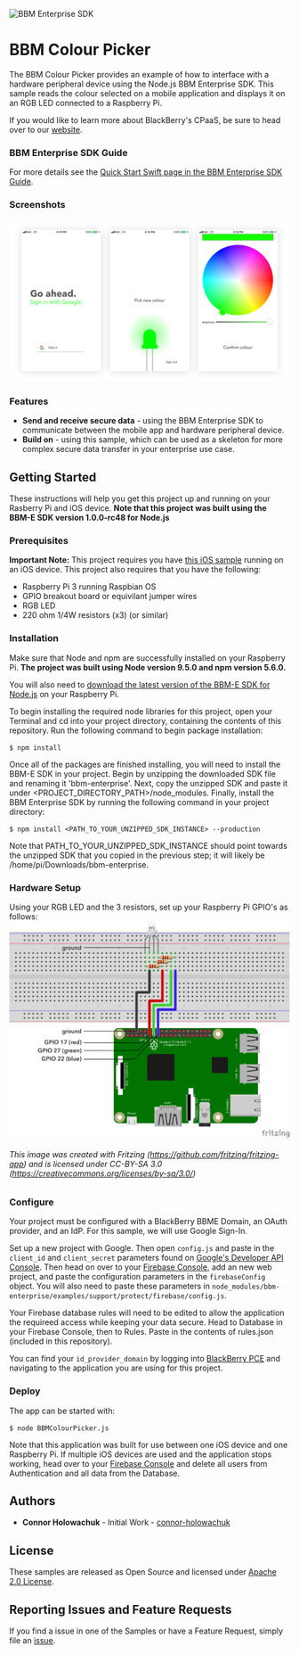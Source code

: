 ![BBM Enterprise SDK](https://developer.blackberry.com/files/bbm-enterprise/documents/guide/resources/images/bnr-bbm-enterprise-sdk-title.png)
# **BBM Colour Picker**

The BBM Colour Picker provides an example of how to interface with a hardware peripheral device using the Node.js BBM Enterprise SDK. This sample reads the colour selected on a mobile application and displays it on an RGB LED connected to a Raspberry Pi.

If you would like to learn more about BlackBerry's CPaaS, be sure to head over to our [website](https://us.blackberry.com/enterprise/bbm-enterprise-sdk).

### BBM Enterprise SDK Guide
For more details see the
[Quick Start Swift page in the BBM Enterprise SDK Guide](https://developer.blackberry.com/files/bbm-enterprise/documents/guide/html/examples/ios/QuickStartSwift/README.html).


### Screenshots
[![image_alt_preview25](screenShots/screen-shots.png)](screenShots/screen-shots.png)

### Features
- **Send and receive secure data** - using the BBM Enterprise SDK to communicate between the mobile app and hardware peripheral device.
- **Build on** - using this sample, which can be used as a skeleton for more complex secure data transfer in your enterprise use case.


## Getting Started

These instructions will help you get this project up and running on your Rasberry Pi and iOS device. **Note that this project was built using the BBM-E SDK version 1.0.0-rc48 for Node.js**

### Prerequisites
**Important Note:** This project requires you have [this iOS sample](https://github.com/blackberry/bbme-sdk-ios-samples/colourpicker) running on an iOS device.
This project also requires that you have the following:
- Raspberry Pi 3 running Raspbian OS
- GPIO breakout board or equivilant jumper wires
- RGB LED
- 220 ohm 1/4W resistors (x3) (or similar)

### Installation
Make sure that Node and npm are successfully installed on your Raspberry Pi. **The project was built using Node version 9.5.0 and npm version 5.6.0.**

You will also need to [download the latest version of the BBM-E SDK for Node.js](https://developers.blackberry.com/us/en/products/blackberry-bbm-enterprise-sdk.html) on your Raspberry Pi.

To begin installing the required node libraries for this project, open your Terminal and cd into your project directory, containing the contents of this repository. Run the following command to begin package installation:
```
$ npm install
```

Once all of the packages are finished installing, you will need to install the BBM-E SDK in your project. Begin by unzipping the downloaded SDK file and renaming it 'bbm-enterprise'. Next, copy the unzipped SDK and paste it under <PROJECT_DIRECTORY_PATH>/node_modules. Finally, install the BBM Enterprise SDK by running the following command in your project directory:
```
$ npm install <PATH_TO_YOUR_UNZIPPED_SDK_INSTANCE> --production
```
Note that PATH_TO_YOUR_UNZIPPED_SDK_INSTANCE should point towards the unzipped SDK that you copied in the previous step; it will likely be /home/pi/Downloads/bbm-enterprise.

### Hardware Setup

Using your RGB LED and the 3 resistors, set up your Raspberry Pi GPIO's as follows:
[![image_alt_preview25](screenShots/rpi-setup.png)](screenShots/rpi-setup.png)
###### This image was created with Fritzing (https://github.com/fritzing/fritzing-app) and is licensed under CC-BY-SA 3.0 (https://creativecommons.org/licenses/by-sa/3.0/)

### Configure
Your project must be configured with a BlackBerry BBME Domain, an OAuth provider, and an IdP. For this sample, we will use Google Sign-In.

Set up a new project with Google. Then open `config.js` and paste in the `client_id` and `client_secret` parameters found on [Google's Developer API Console](https://console.developers.google.com/apis/). Then head on over to your [Firebase Console](https://console.firebase.google.com/), add an new web project, and paste the configuration parameters in the `firebaseConfig` object. You will also need to paste these parameters in `node_modules/bbm-enterprise/examples/support/protect/firebase/config.js`.

Your Firebase database rules will need to be edited to allow the application the requireed access while keeping your data secure. Head to Database in your Firebase Console, then to Rules. Paste in the contents of rules.json (included in this repository).

You can find your `id_provider_domain` by logging into [BlackBerry PCE](http://account.good.com) and navigating to the application you are using for this project.


### Deploy
The app can be started with:
```
$ node BBMColourPicker.js
```
Note that this application was built for use between one iOS device and one Raspberry Pi. If multiple iOS devices are used and the application stops working, head over to  your [Firebase Console](https://console.firebase.google.com/) and delete all users from Authentication and all data from the Database.

## Authors

- **Connor Holowachuk** - Initial Work - [connor-holowachuk](https://github.com/connor-holowachuk)

## License

These samples are released as Open Source and licensed under [Apache 2.0 License](http://www.apache.org/licenses/LICENSE-2.0.html).

## Reporting Issues and Feature Requests

If you find a issue in one of the Samples or have a Feature Request, simply file an [issue](https://github.com/blackberry/bbme-sdk-ios-samples/issues).


